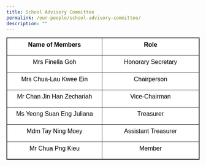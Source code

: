 ```yaml
---
title: School Advisory Committee
permalink: /our-people/school-advisory-committee/
description: ""
---
```

  

<table class="ive_eobj_center iveo_table ives_tab_dark" style="margin: auto; outline: 0px; padding: 0px; clear: both; border: 1px solid rgb(42, 42, 42); border-spacing: 1px; border-collapse: collapse; color: rgb(0, 0, 0); font-family: Helvetica, sans-serif; font-size: 16px; font-style: normal; font-variant-ligatures: normal; font-variant-caps: normal; font-weight: 400; letter-spacing: normal; orphans: 2; text-align: left; text-transform: none; white-space: normal; widows: 2; word-spacing: 0px; -webkit-text-stroke-width: 0px; background-color: rgb(255, 255, 255); text-decoration-thickness: initial; text-decoration-style: initial; text-decoration-color: initial;"><tbody class="" style="margin: 0px; outline: 0px; padding: 0px;"><tr class="" style="margin: 0px; outline: 0px; padding: 0px;"><td width="312" class="" style="margin: 0px; outline: 0px; padding: 5px; text-align: left; border: 1px solid rgb(42, 42, 42);"><p class="" align="center" style="margin: 0px 0px 10px; outline: 0px; padding: 0px; line-height: 1.5em !important; color: rgb(0, 0, 0); font-family: Helvetica, sans-serif; font-size: 1em;"><b class="" style="margin: 0px; outline: 0px; padding: 0px;"><span lang="EN-SG" class="" style="margin: 0px; outline: 0px; padding: 0px;">Name of Members</span></b></p></td><td width="312" class="" style="margin: 0px; outline: 0px; padding: 5px; text-align: left; border: 1px solid rgb(42, 42, 42);"><p class="" align="center" style="margin: 0px 0px 10px; outline: 0px; padding: 0px; line-height: 1.5em !important; color: rgb(0, 0, 0); font-family: Helvetica, sans-serif; font-size: 1em;"><b class="" style="margin: 0px; outline: 0px; padding: 0px;"><span lang="EN-SG" class="" style="margin: 0px; outline: 0px; padding: 0px;">Role</span></b></p></td></tr><tr class="" style="margin: 0px; outline: 0px; padding: 0px;"><td width="312" class="" style="margin: 0px; outline: 0px; padding: 5px; text-align: left; border: 1px solid rgb(42, 42, 42);"><p class="" align="center" style="margin: 0px 0px 10px; outline: 0px; padding: 0px; line-height: 1.5em !important; color: rgb(0, 0, 0); font-family: Helvetica, sans-serif; font-size: 1em;"><span lang="EN-SG" class="" style="margin: 0px; outline: 0px; padding: 0px;">Mrs Finella Goh</span></p></td><td width="312" class="" style="margin: 0px; outline: 0px; padding: 5px; text-align: left; border: 1px solid rgb(42, 42, 42);"><p class="" align="center" style="margin: 0px 0px 10px; outline: 0px; padding: 0px; line-height: 1.5em !important; color: rgb(0, 0, 0); font-family: Helvetica, sans-serif; font-size: 1em;"><span lang="EN-SG" class="" style="margin: 0px; outline: 0px; padding: 0px;">Honorary Secretary</span></p></td></tr><tr class="" style="margin: 0px; outline: 0px; padding: 0px;"><td width="312" class="" style="margin: 0px; outline: 0px; padding: 5px; text-align: left; border: 1px solid rgb(42, 42, 42);"><p class="" align="center" style="margin: 0px 0px 10px; outline: 0px; padding: 0px; line-height: 1.5em !important; color: rgb(0, 0, 0); font-family: Helvetica, sans-serif; font-size: 1em;"><span lang="EN-SG" class="" style="margin: 0px; outline: 0px; padding: 0px;">Mrs Chua-Lau Kwee Ein</span></p></td><td width="312" class="" style="margin: 0px; outline: 0px; padding: 5px; text-align: left; border: 1px solid rgb(42, 42, 42);"><p class="" align="center" style="margin: 0px 0px 10px; outline: 0px; padding: 0px; line-height: 1.5em !important; color: rgb(0, 0, 0); font-family: Helvetica, sans-serif; font-size: 1em;"><span lang="EN-SG" class="" style="margin: 0px; outline: 0px; padding: 0px;">Chairperson</span></p></td></tr><tr class="" style="margin: 0px; outline: 0px; padding: 0px;"><td width="312" class="" style="margin: 0px; outline: 0px; padding: 5px; text-align: left; border: 1px solid rgb(42, 42, 42);"><p class="" align="center" style="margin: 0px 0px 10px; outline: 0px; padding: 0px; line-height: 1.5em !important; color: rgb(0, 0, 0); font-family: Helvetica, sans-serif; font-size: 1em;"><span lang="EN-SG" class="" style="margin: 0px; outline: 0px; padding: 0px;">Mr Chan Jin Han Zechariah</span></p></td><td width="312" class="" style="margin: 0px; outline: 0px; padding: 5px; text-align: left; border: 1px solid rgb(42, 42, 42);"><p class="" align="center" style="margin: 0px 0px 10px; outline: 0px; padding: 0px; line-height: 1.5em !important; color: rgb(0, 0, 0); font-family: Helvetica, sans-serif; font-size: 1em;"><span lang="EN-SG" class="" style="margin: 0px; outline: 0px; padding: 0px;">Vice-Chairman</span></p></td></tr><tr class="" style="margin: 0px; outline: 0px; padding: 0px;"><td width="312" class="" style="margin: 0px; outline: 0px; padding: 5px; text-align: left; border: 1px solid rgb(42, 42, 42);"><p class="" align="center" style="margin: 0px 0px 10px; outline: 0px; padding: 0px; line-height: 1.5em !important; color: rgb(0, 0, 0); font-family: Helvetica, sans-serif; font-size: 1em;"><span lang="EN-SG" class="" style="margin: 0px; outline: 0px; padding: 0px;">Ms Yeong Suan Eng Juliana</span></p></td><td width="312" class="" style="margin: 0px; outline: 0px; padding: 5px; text-align: left; border: 1px solid rgb(42, 42, 42);"><p class="" align="center" style="margin: 0px 0px 10px; outline: 0px; padding: 0px; line-height: 1.5em !important; color: rgb(0, 0, 0); font-family: Helvetica, sans-serif; font-size: 1em;"><span lang="EN-SG" class="" style="margin: 0px; outline: 0px; padding: 0px;">Treasurer</span></p></td></tr><tr class="" style="margin: 0px; outline: 0px; padding: 0px;"><td width="312" class="" style="margin: 0px; outline: 0px; padding: 5px; text-align: left; border: 1px solid rgb(42, 42, 42);"><p class="" align="center" style="margin: 0px 0px 10px; outline: 0px; padding: 0px; line-height: 1.5em !important; color: rgb(0, 0, 0); font-family: Helvetica, sans-serif; font-size: 1em;"><span lang="EN-SG" class="" style="margin: 0px; outline: 0px; padding: 0px;">Mdm Tay Ning Moey</span></p></td><td width="312" class="" style="margin: 0px; outline: 0px; padding: 5px; text-align: left; border: 1px solid rgb(42, 42, 42);"><p class="" align="center" style="margin: 0px 0px 10px; outline: 0px; padding: 0px; line-height: 1.5em !important; color: rgb(0, 0, 0); font-family: Helvetica, sans-serif; font-size: 1em;"><span lang="EN-SG" class="" style="margin: 0px; outline: 0px; padding: 0px;">Assistant Treasurer</span></p></td></tr><tr class="" style="margin: 0px; outline: 0px; padding: 0px;"><td width="312" class="" style="margin: 0px; outline: 0px; padding: 5px; text-align: left; border: 1px solid rgb(42, 42, 42);"><p class="" align="center" style="margin: 0px 0px 10px; outline: 0px; padding: 0px; line-height: 1.5em !important; color: rgb(0, 0, 0); font-family: Helvetica, sans-serif; font-size: 1em;"><span lang="EN-SG" class="" style="margin: 0px; outline: 0px; padding: 0px;">Mr Chua Png Kieu</span></p></td><td width="312" class="" style="margin: 0px; outline: 0px; padding: 5px; text-align: left; border: 1px solid rgb(42, 42, 42);"><p class="" align="center" style="margin: 0px 0px 10px; outline: 0px; padding: 0px; line-height: 1.5em !important; color: rgb(0, 0, 0); font-family: Helvetica, sans-serif; font-size: 1em;"><span lang="EN-SG" class="" style="margin: 0px; outline: 0px; padding: 0px;">Member</span></p></td></tr></tbody></table>